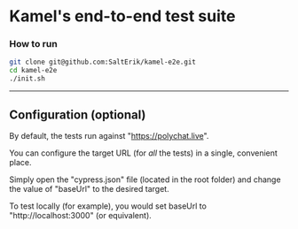 # Kamel's end-to-end test suite

### How to run

```bash
git clone git@github.com:SaltErik/kamel-e2e.git
cd kamel-e2e
./init.sh
```


***

## Configuration (optional)

By default, the tests run against "https://polychat.live".

You can configure the target URL (for *all* the tests) in a single, convenient place.

Simply open the "cypress.json" file (located in the root folder) and change the value of "baseUrl" to the desired target.

To test locally (for example), you would set baseUrl to "http://localhost:3000" (or equivalent).
